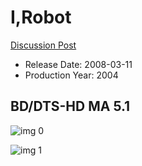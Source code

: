 # I,Robot

[Discussion Post](https://www.avsforum.com/threads/bass-eq-for-filtered-movies.2995212/post-57625140)

* Release Date: 2008-03-11
* Production Year: 2004

## BD/DTS-HD MA 5.1

![img 0](https://i.imgur.com/vqD2KLx.jpg)

![img 1](https://i.imgur.com/yTVtd7e.jpg)

